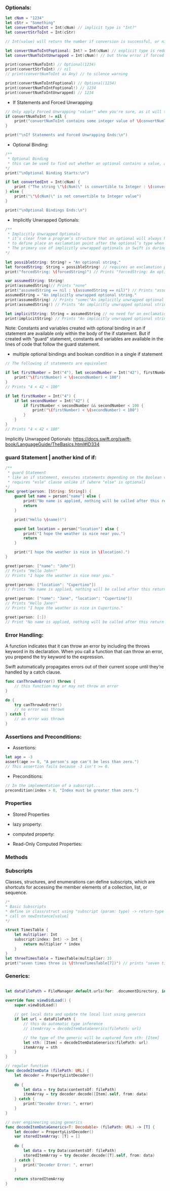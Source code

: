 ### Optionals:
```swift
let cNum = "1234"
let cStr = "Something"
let convertNumToInt = Int(cNum) // implicit type is "Int?"
let convertStrToInt = Int(cStr)

// Int(value) will return the number if conversion is successful, or nil if faild. Hence the type "Int?"

let convertNumToIntFoptional: Int? = Int(cNum) // explicit type is redundaunt here, because Int(v) will implicitly cast to "Int?"
let convertNumToIntUnwrapped = Int(cNum)! // but throw error if forced unwrapped is applied to "nil" or conversion is not successful 

print(convertNumToInt) // Optional(1234)
print(convertStrToInt) // nil
// print(convertNumToInt as Any) // to silence warning

print(convertNumToIntFoptional) // Optional(1234)
print(convertNumToIntFoptional!) // 1234
print(convertNumToIntUnwrapped) // 1234
```

* If Statements and Forced Unwrapping:
```swift
// Only apply Forced Unwrapping "value!" when you're sure, as it will throw error on "nil"
if convertNumToInt != nil {
    print("convertNumToInt contains some integer value of \(convertNumToInt!).")
}

print("\nIf Statements and Forced Unwrapping Ends:\n")
```

* Optional Binding:
```swift
/**
 * Optional Binding
 * this can be used to find out whether an optional contains a value, and if so, to make that value available as a temporary constant or variable.
*/
print("\nOptional Binding Starts:\n")

if let convertedInt = Int(cNum) {
    print ("The string \"\(cNum)\" is convertible to Integer : \(convertedInt) ")
} else {
    print("\"\(cNum)\" is not convertible to Integer value")
}

print("\nOptional Bindings Ends:\n")
```

* Implicitly Unwrapped Optionals:
```swift
/**
 * Implicitly Unwrapped Optionals
 * it’s clear from a program’s structure that an optional will always have a value
 * to define place an exclamation point after the optional’s type when declared
 * The primary use of implicitly unwrapped optionals in Swift is during class initialization
*/
    
let possibleString: String? = "An optional string."
let forcedString: String = possibleString! // requires an exclamation point
print("forcedString: \(forcedString)") // Prints "forcedString: An optional string."

var assumedString: String!
print(assumedString)// Prints "none"
print("assumedString == nil : \(assumedString == nil)") // Prints "assumedString == nil : true"
assumedString = "An implicitly unwrapped optional string."
print(assumedString) // Prints "some("An implicitly unwrapped optional string.")"
print(assumedString!) // Prints "An implicitly unwrapped optional string."

let implicitString: String = assumedString // no need for an exclamation point
print(implicitString) // Prints "An implicitly unwrapped optional string."
```

Note: Constants and variables created with optional binding in an if statement are available only within the body of the if statement. But if created with "guard" statement, constants and variables are available in the lines of code that follow the guard statement.

* multiple optional bindings and boolean condition in a single if statement
```swift
// The following if statements are equivalent

if let firstNumber = Int("4"), let secondNumber = Int("42"), firstNumber < secondNumber && secondNumber < 100 {
    print("\(firstNumber) < \(secondNumber) < 100")
}
// Prints "4 < 42 < 100"

if let firstNumber = Int("4") {
    if let secondNumber = Int("42") {
        if firstNumber < secondNumber && secondNumber < 100 {
            print("\(firstNumber) < \(secondNumber) < 100")
        }
    }
}
// Prints "4 < 42 < 100"
```
Implicitly Unwrapped Optionals:
https://docs.swift.org/swift-book/LanguageGuide/TheBasics.html#ID334


### guard Statement | another kind of if:
```swift
/**
 * guard Statement
 * like an if statement, executes statements depending on the Boolean value of an expression.
 * requires "esle" clause unlike if (where "else" is optional)
*/
func greet(person: [String: String]) {
    guard let name = person["name"] else {
        print("No name is applied, nothing will be called after this return underneth")
        return
    }

    print("Hello \(name)!")

    guard let location = person["location"] else {
        print("I hope the weather is nice near you.")
        return
    }

    print("I hope the weather is nice in \(location).")
}

greet(person: ["name": "John"])
// Prints "Hello John!"
// Prints "I hope the weather is nice near you."

greet(person: ["location": "Cupertino"])
// Prints "No name is applied, nothing will be called after this return underneth"

greet(person: ["name": "Jane", "location": "Cupertino"])
// Prints "Hello Jane!"
// Prints "I hope the weather is nice in Cupertino."

greet(person: [:])
// Print "No name is applied, nothing will be called after this return underneth"
```

### Error Handling:
A function indicates that it can throw an error by including the throws keyword in its declaration. When you call a function that can throw an error, you prepend the try keyword to the expression.

Swift automatically propagates errors out of their current scope until they’re handled by a catch clause.

```swift
func canThrowAnError() throws {
    // this function may or may not throw an error
}

do {
    try canThrowAnError()
    // no error was thrown
} catch {
    // an error was thrown
}
```

### Assertions and Preconditions:
* Assertions:
```swift
let age = -3
assert(age >= 0, "A person's age can't be less than zero.")
// This assertion fails because -3 isn't >= 0.
```

* Preconditions:
```swift
// In the implementation of a subscript...
precondition(index > 0, "Index must be greater than zero.")
```

### Properties

* Stored Properties

* lazy property:

* computed property:

* Read-Only Computed Properties:
### Methods

### Subscripts
Classes, structures, and enumerations can define subscripts, which are shortcuts for accessing the member elements of a collection, list, or sequence. 

```swift
/*
* Basic Subscripts
* define in class/struct using "subscript (param: type) -> return-type { body }"
* call on newInstance[value]
*/

struct TimesTable {
    let multiplier: Int
    subscript(index: Int) -> Int {
        return multiplier * index
    }
}
let threeTimesTable = TimesTable(multiplier: 3)
print("seven times three is \(threeTimesTable[7])") // prints "seven times three is 21"
```


### Generics:
```swift

let dataFilePath = FileManager.default.urls(for: .documentDirectory, in: .userDomainMask).first?.appendingPathComponent("Item.plist")

override func viewDidLoad() {
    super.viewDidLoad()
    
    // get local data and update the local list using generics
    if let url = dataFilePath {
        // this do automatic type inference
        // itemArray = decodeItemDataGenerics(filePath: url)

        // the type of the generic will be captured form sth: [Item]
        let sth: [Item] = decodeItemDataGenerics(filePath: url)
        itemArray = sth
    }
}

// regular function
func decodeItemData (filePath: URL) {
    let decoder = PropertyListDecoder()
    
    do {
        let data = try Data(contentsOf: filePath)
        itemArray = try decoder.decode([Item].self, from: data)
    } catch {
        print("Decoder Error: ", error)
    }
}

// over engineering using generics
func decodeItemDataGenerics<T: Decodable> (filePath: URL) -> [T] {
    let decoder = PropertyListDecoder()
    var storedItemArray: [T] = []
    
    do {
        let data = try Data(contentsOf: filePath)
        storedItemArray = try decoder.decode([T].self, from: data)
    } catch {
        print("Decoder Error: ", error)
    }
    
    return storedItemArray
}
```